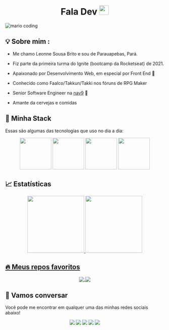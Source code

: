 <h1 align="center" >Fala Dev  <img src="https://media.giphy.com/media/hvRJCLFzcasrR4ia7z/giphy.gif" width="30px"></h1>

![mario coding](https://i.imgur.com/1ZvVkDc.gif)

## 💡 Sobre mim :
 - Me chamo Leonne Sousa Brito e sou de Parauapebas, Pará. 

 - Fiz parte da primeira turma do Ignite (bootcamp da Rocketseat) de 2021.
 
 - Apaixonado por Desenvolvimento Web, em especial por Front End 💜
 
 - Conhecido como Faalco/Takkun/Takki nos fóruns de RPG Maker
 
 - Senior Software Engineer na [nav9](https://nav9.tech/)  🚀
 
 - Amante da cervejas e comidas


## 🔮 Minha Stack
 Essas são algumas das tecnologias que uso no dia a dia:

<div align="center">
 <img src="https://media3.giphy.com/media/ln7z2eWriiQAllfVcn/200w.webp" width="100">      
 <img src="https://i.giphy.com/media/eNAsjO55tPbgaor7ma/200w.webp" width="100">      
 <img src="https://i.giphy.com/media/KzJkzjggfGN5Py6nkT/200.webp" width="100">      
 <img src="https://i.giphy.com/media/IdyAQJVN2kVPNUrojM/200.webp" width="100">      
</div>


## 📈 Estatísticas

<div align="center">
  <a href="https://github.com/LeonneBrito">
  <img height="180em" src="https://github-readme-stats.vercel.app/api/top-langs/?username=LeonneBrito&layout=compact&langs_count=7&theme=react&hide_border=true"/>
  <img height="180em" src="https://github-readme-stats.vercel.app/api?username=LeonneBrito&show_icons=true&theme=react&include_all_commits=true&count_private=true&hide_border=true"/>
</div>

## 🔥 Meus repos favoritos

<div align="center">
 <a href="https://github.com/LeonneBrito/leonnebrito.com">
  <img align="center" src="https://github-readme-stats.vercel.app/api/pin/?username=LeonneBrito&repo=leonnebrito.com&theme=react&hide_border=true" />
</a>
<a href="https://github.com/LeonneBrito/dt.money">
  <img align="center" src="https://github-readme-stats.vercel.app/api/pin/?username=LeonneBrito&repo=dt.money&theme=react&hide_border=true" />
</a>
</div>
 
## :speech_balloon: Vamos conversar  

Você pode me encontrar em qualquer uma das minhas redes sociais abaixo! 

<div align="center">
<a href="https://github.com/LeonneBrito"><img src="https://img.shields.io/badge/-Github-%23333?style=for-the-badge&logo=github&logoColor=white" target="_blank"></a>  <a href="https://www.instagram.com/leonne.brito/" target="_blank"><img src="https://img.shields.io/badge/-Instagram-%23E4405F?style=for-the-badge&logo=instagram&logoColor=white" target="_blank"></a>  <a href="https://leonnebrito.com/" target="_blank"><img src="https://img.shields.io/badge/Website-7289DA?style=for-the-badge&logo=googlechrome&logoColor=white" target="_blank"></a>  <a href="mailto:contato@leonnebrito.com.br"><img src="https://img.shields.io/badge/-Gmail-ff9800?style=for-the-badge&logo=gmail&logoColor=white" target="_blank"></a>  <a href="https://www.linkedin.com/in/leonne-sousa-brito/" target="_blank"><img src="https://img.shields.io/badge/-LinkedIn-%230077B5?style=for-the-badge&logo=linkedin&logoColor=white" target="_blank"></a>
</div>
 
